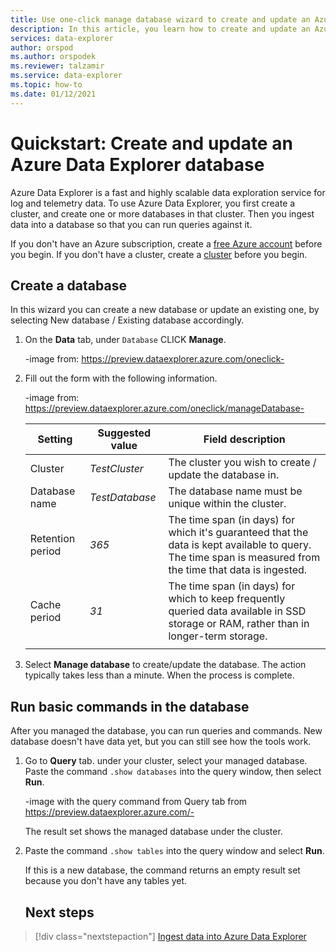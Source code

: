 ```yaml
---
title: Use one-click manage database wizard to create and update an Azure Data Explorer database
description: In this article, you learn how to create and update an Azure Data Explorer database.
services: data-explorer
author: orspod
ms.author: orspodek
ms.reviewer: talzamir
ms.service: data-explorer
ms.topic: how-to
ms.date: 01/12/2021
---
```


# Quickstart: Create and update an Azure Data Explorer database

Azure Data Explorer is a fast and highly scalable data exploration service for log and telemetry data. To use Azure Data Explorer, you first create a cluster, and create one or more databases in that cluster. Then you ingest data into a database so that you can run queries against it.

If you don't have an Azure subscription, create a [free Azure account](https://azure.microsoft.com/free/) before you begin.
If you don't have a cluster, create a [cluster](https://docs.microsoft.com/azure/data-explorer/create-cluster-database-portal) before you begin.

## Create a database

In this wizard you can create a new database or update an existing one, by selecting New database / Existing database accordingly.

1. On the **Data** tab, under `Database` CLICK **Manage**.

    -image from: https://preview.dataexplorer.azure.com/oneclick-

1. Fill out the form with the following information.

    -image from: https://preview.dataexplorer.azure.com/oneclick/manageDatabase-

    **Setting** | **Suggested value** | **Field description**
    |---|---|---|
    | Cluster | *TestCluster* | The cluster you wish to create / update the database in.
    | Database name | *TestDatabase* | The database name must be unique within the cluster.
    | Retention period | *365* | The time span (in days) for which it's guaranteed that the data is kept available to query. The time span is measured from the time that data is ingested.
    | Cache period | *31* | The time span (in days) for which to keep frequently queried data available in SSD storage or RAM, rather than in longer-term storage.
    | | | |

1. Select **Manage database** to create/update the database. The action typically takes less than a minute. When the process is complete.

## Run basic commands in the database

After you managed the database, you can run queries and commands. New database doesn't have data yet, but you can still see how the tools work.

1. Go to **Query** tab. under your cluster, select your managed database. Paste the command `.show databases` into the query window, then select **Run**.

    -image with the query command from Query tab from https://preview.dataexplorer.azure.com/-

    The result set shows the managed database under the cluster.

1. Paste the command `.show tables` into the query window and select **Run**.

    If this is a new database, the command returns an empty result set because you don't have any tables yet.
    
    ## Next steps

> [!div class="nextstepaction"]
> [Ingest data into Azure Data Explorer](https://docs.microsoft.com/azure/data-explorer/ingest-data-one-click) 
